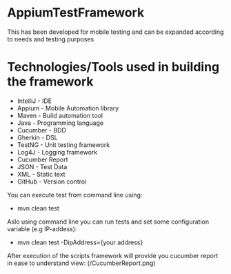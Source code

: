 # AppiumTestFramework 
This has been developed for mobile testing and can be expanded according to needs and testing purposes

Technologies/Tools used in building the framework
=================================================
- IntelliJ - IDE
- Appium - Mobile Automation library
- Maven - Build automation tool
- Java - Programming language
- Cucumber - BDD
- Gherkin - DSL
- TestNG - Unit testing framework
- Log4J - Logging framework
- Cucumber Report 
- JSON - Test Data
- XML - Static text
- GitHub - Version control

  
You can execute test from command line using:
- mvn clean test

Aslo using command line you can run tests 
and set some configuration variable (e.g IP-addess):
- mvn clean test -DipAddress={your address}

After execution of the scripts framework will provide you cucumber report in ease to understand view: (/CucumberReport.png)



